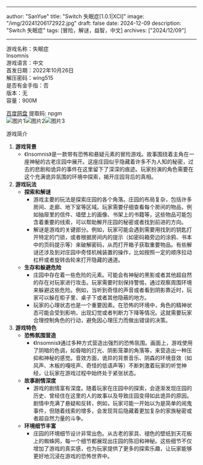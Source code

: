 
---
author: "SanYue"
title: "Switch 失眠症[1.0.1|XCI]"
image: "/img/20241206172922.jpg"
draft: false
date: 2024-12-09
description: "Switch 失眠症"
tags: [冒险，解谜，益智，中文]
archives: ["2024/12/09"]

---

游戏名称：失眠症   
Insomnis    
游戏语言：中文  
首发日期：2022年10月26日  
解压密码：wing515  
是否有金手指：否  
版本：无   
容量：900M

[百度网盘](https://pan.baidu.com/s/1LcqSxreUpIlK63gP4KKx-w) 提取码: npgm  
![图片1](/img/b7ffd2.jpg)![图片2](/img/f8a6ed.jpg)![图片3](/img/17e17a.jpg)  

游戏简介  
1. **游戏背景**
   - 《Insomnis》是一款带有恐怖和悬疑元素的冒险游戏。故事围绕着主角在一座神秘的古老庄园中展开。这座庄园似乎隐藏着许多不为人知的秘密，过去的悲剧和诡异的事件在这里留下了深深的痕迹。玩家扮演的角色需要在这个充满诡异氛围的环境中探索，揭开庄园背后的真相。
2. **游戏玩法**
   - **探索和解谜**
     - 游戏主要的玩法是探索庄园的各个角落。庄园的布局复杂，包括许多房间、走廊、地下室等区域。玩家需要仔细查看每个房间的物品，例如抽屉里的信件、墙壁上的画像、书架上的书籍等，这些物品可能包含着重要的线索，可以帮助解开庄园的秘密或者找到前进的方向。
     - 解谜是游戏的关键部分。例如，玩家可能会遇到需要用找到的钥匙打开特定的门锁，或者根据房间内的提示（如密码箱旁边的涂鸦、书本中的页码提示等）来破解密码，从而打开箱子获取重要物品。有些解谜还涉及到对庄园中奇怪机械装置的操作，比如按照一定的顺序拉动杠杆或者旋转齿轮来打开隐藏的通道。
   - **生存和躲避危险**
     - 庄园中存在着一些危险的元素。可能会有神秘的黑影或者其他超自然的存在对玩家进行攻击。玩家需要时刻保持警惕，通过观察周围环境来躲避这些危险。例如，当听到奇怪的声音或者看到阴影靠近时，玩家可以躲在柜子里、桌子下或者其他隐蔽的地方。
     - 玩家的心理状态也是一个重要因素。在恐怖的环境中，角色的精神状态可能会受到影响，出现幻觉或者判断力下降等情况。这就需要玩家合理控制角色的行动，避免因心理压力而做出错误的决策。
3. **游戏特色**
   - **恐怖氛围营造**
     - 《Insomnis》通过多种方式营造出强烈的恐怖氛围。画面上，游戏使用了阴暗的色调，如昏暗的灯光、阴影笼罩的角落等，来营造出一种压抑和神秘的感觉。音效方面，诡异的背景音乐、阴森的环境音效（如风声、木板的嘎吱声、奇怪的低语声等）不断刺激着玩家的听觉神经，让玩家在游戏过程中始终处于紧张状态。
   - **故事剧情深度**
     - 游戏的剧情富有深度。随着玩家在庄园中的探索，会逐渐发现庄园的历史、曾经住在这里的人的故事以及导致庄园变得如此诡异的原因。剧情中充满了悬疑和反转，例如，玩家可能一开始以为是简单的闹鬼事件，但随着线索的增多，会发现背后隐藏着更加复杂的家族秘密或者超自然力量的斗争。
   - **环境细节丰富**
     - 庄园的环境细节设计非常出色。从古老的家具、褪色的壁纸到天花板上的蜘蛛网，每一个细节都展现出庄园的陈旧和神秘。这些细节不仅增加了游戏的真实感，也为玩家提供了更多的探索乐趣，让玩家能够更好地沉浸在游戏的恐怖世界中。
